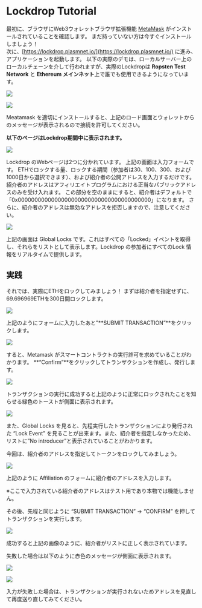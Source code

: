 # Lockdrop Tutorial

最初に、ブラウザにWeb3ウォレットブラウザ拡張機能 [MetaMask](https://metamask.io/) がインストールされていることを確認します。 まだ持っていない方は今すぐインストールしましょう！  
次に、[https://lockdrop.plasmnet.io/](https://lockdrop.plasmnet.io/) に進み、アプリケーションを起動します。 以下の実際のデモは、ローカルサーバー上のローカルチェーンを介して行われますが、実際のLockdropは **Ropsten Test Network** と **Ethereum メインネット**上で誰でも使用できるようになっています。

![](../.gitbook/assets/sukurnshotto-2020-05-30-172749png.png)

![](../.gitbook/assets/sukurnshotto-2020-05-30-172755png.png)

Meatamask を適切にインストールすると、上記のロード画面とウォレットからのメッセージが表示されるので接続を許可してください。

**以下のページはLockdrop期間中に表示されます。**

![](../.gitbook/assets/sukurnshotto-2020-05-30-173220png.png)

Lockdrop のWebページは2つに分かれています。 上記の画面は入力フォームです。 ETHでロックする量、ロックする期間（参加者は30、100、300、および1000日から選択できます）、および紹介者の公開アドレスを入力するだけです。 紹介者のアドレスはアフィリエイトプログラムにおける正当なパブリックアドレスのみを受け入れます。 この部分を空のままにすると、紹介者はデフォルトで「0x0000000000000000000000000000000000000000」になります。 さらに、紹介者のアドレスは無効なアドレスを拒否しますので、注意してください。

![](../.gitbook/assets/sukurnshotto-2020-05-30-173442png.png)

上記の画面は Global Locks です。これはすべての「Locked」イベントを取得し、それらをリストとして表示します。Lockdrop の参加者にすべてのLock 情報をリアルタイムで提供します。

## 実践

それでは、実際にETHをロックしてみましょう！ まずは紹介者を指定せずに、69.696969ETHを300日間ロックします。

![](../.gitbook/assets/sukurnshotto-2020-05-30-173728png.png)

上記のようにフォームに入力したあと”**SUBMIT TRANSACTION”**をクリックします。

![](../.gitbook/assets/sukurnshotto-2020-05-30-173735png.png)

すると、Metamask がスマートコントラクトの実行許可を求めていることがわかります。 **“Confirm”**をクリックしてトランザクションを作成し、発行します。

![](../.gitbook/assets/sukurnshotto-2020-05-30-173850png.png)

トランザクションの実行に成功すると上記のように正常にロックされたことを知らせる緑色のトーストが側面に表示されます。

![](../.gitbook/assets/sukurnshotto-2020-05-30-173921png.png)

また、Global Locks を見ると、先程実行したトランザクションにより発行された “Lock Event” を見ることが出来ます。また、紹介者を指定しなかったため、リストに”No introducer”と表示されていることがわかります。

今回は、紹介者のアドレスを指定してトークンをロックしてみましょう。

![](../.gitbook/assets/sukurnshotto-2020-05-30-174354png.png)

上記のように Affiliation のフォームに紹介者のアドレスを入力します。

※ここで入力されている紹介者のアドレスはテスト用であり本物では機能しません。

その後、先程と同じように “SUBMIT TRANSACTION” -&gt; “CONFIRM” を押してトランザクションを実行します。

![](../.gitbook/assets/sukurnshotto-2020-05-30-174433png.png)

成功すると上記の画像のように、紹介者がリストに正しく表示されています。

失敗した場合は以下のように赤色のメッセージが側面に表示されます。

![](../.gitbook/assets/sukurnshotto-2020-05-30-174525png.png)

![](../.gitbook/assets/sukurnshotto-2020-05-30-174552png.png)

入力が失敗した場合は、トランザクションが実行されないためアドレスを見直して再度送り直してみてください。

